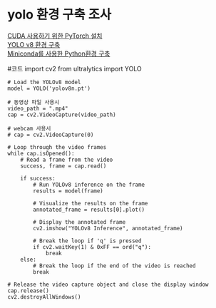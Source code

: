 

<h1>yolo 환경 구축 조사</h1>
<a href="https://webnautes.tistory.com/m/1850">CUDA 사용하기 위한 PyTorch 설치</a><br>
<a href="https://webnautes.tistory.com/m/1851">YOLO v8 환경 구축</a><br>
<a href="https://youtu.be/ert1zNdIpEA?si=kbUGK8Bd_WCisvc9">Miniconda를 사용한 Python환경 구축</a><br>

#코드
    import cv2
    from ultralytics import YOLO
    
    # Load the YOLOv8 model
    model = YOLO('yolov8n.pt')
    
    # 동영상 파일 사용시
    video_path = ".mp4"
    cap = cv2.VideoCapture(video_path)
    
    # webcam 사용시
    # cap = cv2.VideoCapture(0)
    
    # Loop through the video frames
    while cap.isOpened():
        # Read a frame from the video
        success, frame = cap.read()
    
        if success:
            # Run YOLOv8 inference on the frame
            results = model(frame)
    
            # Visualize the results on the frame
            annotated_frame = results[0].plot()
    
            # Display the annotated frame
            cv2.imshow("YOLOv8 Inference", annotated_frame)
    
            # Break the loop if 'q' is pressed
            if cv2.waitKey(1) & 0xFF == ord("q"):
                break
        else:
            # Break the loop if the end of the video is reached
            break
    
    # Release the video capture object and close the display window
    cap.release()
    cv2.destroyAllWindows()
